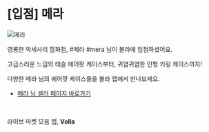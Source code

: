 # [입점] 메라

![메라](../../assets/marketing/dist/seller-mera.png)

영롱한 악세사리 잡화점, #메라 #mera 님이 볼라에 입점하셨어요.

고급스러운 느낌의 태슬 에어팟 케이스부터, 귀염귀염한 인형 키링 케이스까지!

다양한 메라 님의 에어팟 케이스들을 볼라 앱에서 만나보세요.

- [메라 님 셀러 페이지 바로가기](volla://deeplink/seller/25)

<br>

라이브 마켓 모음 앱, **Volla**
